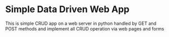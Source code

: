 # Simple Data Driven Web App
This is simple CRUD app on a web server in python handled by GET and POST methods and implement all CRUD operation via web pages and forms


